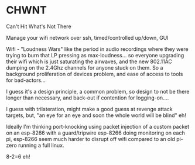 # CHWNT
Can't Hit What's Not There

Manage your wifi network over ssh, timed/controlled up/down, GUI

Wifi - "Loudness Wars" like the period in audio recordings where they were trying to burn that LP pressing as max-loudness... so everyone upgrading their wifi which is just saturating the airwaves, and the new 802.11AC dumping on the 2.4Ghz channels for anyone stuck on them.  So a background proliferation of devices problem, and ease of access to tools for bad-actors...

I guess it's a design principle, a common problem, so design to not be there longer than necessary, and back-out if contention for logging-on....

I guess with trilateration, might make a good guess at revenge attack targets, but, "an eye for an eye and soon the whole world will be blind" eh!

Ideally I'm thinking port-knocking using packet injection of a custom packet on an esp-8266 with a guard/tripwire esp-8266 doing monitoring on each pi, esp-8266 seem much harder to disrupt off wifi compared to an old pi-zero running a full linux.

8-2=6 eh! 
